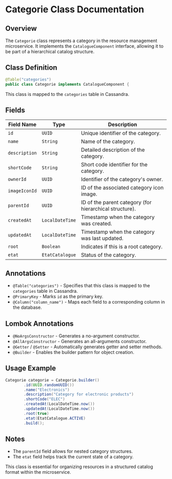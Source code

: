 # Categorie Class Documentation

## Overview
The `Categorie` class represents a category in the resource management microservice. It implements the `CatalogueComponent` interface, allowing it to be part of a hierarchical catalog structure.

## Class Definition
```java
@Table("categories")
public class Categorie implements CatalogueComponent {
```
This class is mapped to the `categories` table in Cassandra.

## Fields
| Field Name       | Type              | Description |
|-----------------|------------------|-------------|
| `id`            | `UUID`            | Unique identifier of the category. |
| `name`          | `String`          | Name of the category. |
| `description`   | `String`          | Detailed description of the category. |
| `shortCode`     | `String`          | Short code identifier for the category. |
| `ownerId`       | `UUID`            | Identifier of the category's owner. |
| `imageIconId`   | `UUID`            | ID of the associated category icon image. |
| `parentId`      | `UUID`            | ID of the parent category (for hierarchical structure). |
| `createdAt`     | `LocalDateTime`    | Timestamp when the category was created. |
| `updatedAt`     | `LocalDateTime`    | Timestamp when the category was last updated. |
| `root`          | `Boolean`         | Indicates if this is a root category. |
| `etat`          | `EtatCatalogue`   | Status of the category. |

## Annotations
- `@Table("categories")` - Specifies that this class is mapped to the `categories` table in Cassandra.
- `@PrimaryKey` - Marks `id` as the primary key.
- `@Column("column_name")` - Maps each field to a corresponding column in the database.

## Lombok Annotations
- `@NoArgsConstructor` - Generates a no-argument constructor.
- `@AllArgsConstructor` - Generates an all-arguments constructor.
- `@Getter` / `@Setter` - Automatically generates getter and setter methods.
- `@Builder` - Enables the builder pattern for object creation.

## Usage Example
```java
Categorie categorie = Categorie.builder()
        .id(UUID.randomUUID())
        .name("Electronics")
        .description("Category for electronic products")
        .shortCode("ELEC")
        .createdAt(LocalDateTime.now())
        .updatedAt(LocalDateTime.now())
        .root(true)
        .etat(EtatCatalogue.ACTIVE)
        .build();
```

## Notes
- The `parentId` field allows for nested category structures.
- The `etat` field helps track the current state of a category.

This class is essential for organizing resources in a structured catalog format within the microservice.

